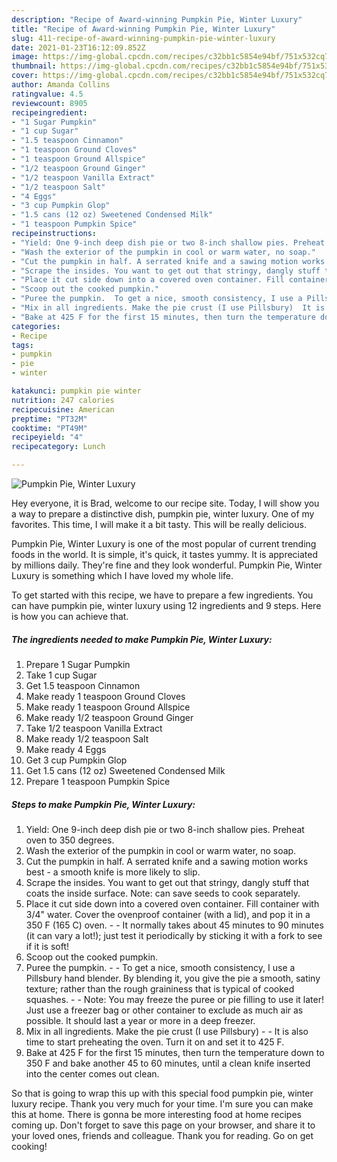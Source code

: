 ```yaml
---
description: "Recipe of Award-winning Pumpkin Pie, Winter Luxury"
title: "Recipe of Award-winning Pumpkin Pie, Winter Luxury"
slug: 411-recipe-of-award-winning-pumpkin-pie-winter-luxury
date: 2021-01-23T16:12:09.852Z
image: https://img-global.cpcdn.com/recipes/c32bb1c5854e94bf/751x532cq70/pumpkin-pie-winter-luxury-recipe-main-photo.jpg
thumbnail: https://img-global.cpcdn.com/recipes/c32bb1c5854e94bf/751x532cq70/pumpkin-pie-winter-luxury-recipe-main-photo.jpg
cover: https://img-global.cpcdn.com/recipes/c32bb1c5854e94bf/751x532cq70/pumpkin-pie-winter-luxury-recipe-main-photo.jpg
author: Amanda Collins
ratingvalue: 4.5
reviewcount: 8905
recipeingredient:
- "1 Sugar Pumpkin"
- "1 cup Sugar"
- "1.5 teaspoon Cinnamon"
- "1 teaspoon Ground Cloves"
- "1 teaspoon Ground Allspice"
- "1/2 teaspoon Ground Ginger"
- "1/2 teaspoon Vanilla Extract"
- "1/2 teaspoon Salt"
- "4 Eggs"
- "3 cup Pumpkin Glop"
- "1.5 cans (12 oz) Sweetened Condensed Milk"
- "1 teaspoon Pumpkin Spice"
recipeinstructions:
- "Yield: One 9-inch deep dish pie or two 8-inch shallow pies. Preheat oven to 350 degrees."
- "Wash the exterior of the pumpkin in cool or warm water, no soap."
- "Cut the pumpkin in half. A serrated knife and a sawing motion works best - a smooth knife is more likely to slip."
- "Scrape the insides. You want to get out that stringy, dangly stuff that coats the inside surface. Note: can save seeds to cook separately."
- "Place it cut side down into a covered oven container. Fill container with 3/4&#34; water. Cover the ovenproof container (with a lid), and pop it in a 350 F (165 C) oven.   It normally takes about 45 minutes to 90 minutes (it can vary a lot!); just test it periodically by sticking it with a fork to see if it is soft!"
- "Scoop out the cooked pumpkin."
- "Puree the pumpkin.  To get a nice, smooth consistency, I use a Pillsbury hand blender. By blending it, you give the pie a smooth, satiny texture; rather than the rough graininess that is typical of cooked squashes.  Note: You may freeze the puree or pie filling to use it later! Just use a freezer bag or other container to exclude as much air as possible. It should last a year or more in a deep freezer."
- "Mix in all ingredients. Make the pie crust (I use Pillsbury)  It is also time to start preheating the oven. Turn it on and set it to 425 F."
- "Bake at 425 F for the first 15 minutes, then turn the temperature down to 350 F and bake another 45 to 60 minutes, until a clean knife inserted into the center comes out clean."
categories:
- Recipe
tags:
- pumpkin
- pie
- winter

katakunci: pumpkin pie winter 
nutrition: 247 calories
recipecuisine: American
preptime: "PT32M"
cooktime: "PT49M"
recipeyield: "4"
recipecategory: Lunch

---
```



![Pumpkin Pie, Winter Luxury](https://img-global.cpcdn.com/recipes/c32bb1c5854e94bf/751x532cq70/pumpkin-pie-winter-luxury-recipe-main-photo.jpg)

Hey everyone, it is Brad, welcome to our recipe site. Today, I will show you a way to prepare a distinctive dish, pumpkin pie, winter luxury. One of my favorites. This time, I will make it a bit tasty. This will be really delicious.

Pumpkin Pie, Winter Luxury is one of the most popular of current trending foods in the world. It is simple, it's quick, it tastes yummy. It is appreciated by millions daily. They're fine and they look wonderful. Pumpkin Pie, Winter Luxury is something which I have loved my whole life.




To get started with this recipe, we have to prepare a few ingredients. You can have pumpkin pie, winter luxury using 12 ingredients and 9 steps. Here is how you can achieve that.

<!--inarticleads1-->

##### The ingredients needed to make Pumpkin Pie, Winter Luxury:

1. Prepare 1 Sugar Pumpkin
1. Take 1 cup Sugar
1. Get 1.5 teaspoon Cinnamon
1. Make ready 1 teaspoon Ground Cloves
1. Make ready 1 teaspoon Ground Allspice
1. Make ready 1/2 teaspoon Ground Ginger
1. Take 1/2 teaspoon Vanilla Extract
1. Make ready 1/2 teaspoon Salt
1. Make ready 4 Eggs
1. Get 3 cup Pumpkin Glop
1. Get 1.5 cans (12 oz) Sweetened Condensed Milk
1. Prepare 1 teaspoon Pumpkin Spice




<!--inarticleads2-->

##### Steps to make Pumpkin Pie, Winter Luxury:

1. Yield: One 9-inch deep dish pie or two 8-inch shallow pies. Preheat oven to 350 degrees.
1. Wash the exterior of the pumpkin in cool or warm water, no soap.
1. Cut the pumpkin in half. A serrated knife and a sawing motion works best - a smooth knife is more likely to slip.
1. Scrape the insides. You want to get out that stringy, dangly stuff that coats the inside surface. Note: can save seeds to cook separately.
1. Place it cut side down into a covered oven container. Fill container with 3/4&#34; water. Cover the ovenproof container (with a lid), and pop it in a 350 F (165 C) oven.  -  - It normally takes about 45 minutes to 90 minutes (it can vary a lot!); just test it periodically by sticking it with a fork to see if it is soft!
1. Scoop out the cooked pumpkin.
1. Puree the pumpkin. -  - To get a nice, smooth consistency, I use a Pillsbury hand blender. By blending it, you give the pie a smooth, satiny texture; rather than the rough graininess that is typical of cooked squashes. -  - Note: You may freeze the puree or pie filling to use it later! Just use a freezer bag or other container to exclude as much air as possible. It should last a year or more in a deep freezer.
1. Mix in all ingredients. Make the pie crust (I use Pillsbury) -  - It is also time to start preheating the oven. Turn it on and set it to 425 F.
1. Bake at 425 F for the first 15 minutes, then turn the temperature down to 350 F and bake another 45 to 60 minutes, until a clean knife inserted into the center comes out clean.




So that is going to wrap this up with this special food pumpkin pie, winter luxury recipe. Thank you very much for your time. I'm sure you can make this at home. There is gonna be more interesting food at home recipes coming up. Don't forget to save this page on your browser, and share it to your loved ones, friends and colleague. Thank you for reading. Go on get cooking!
